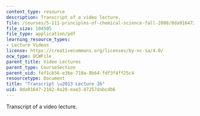 ```yaml
---
content_type: resource
description: Transcript of a video lecture.
file: /courses/5-111-principles-of-chemical-science-fall-2008/8da9164721828a28eae387257dabcdb6_5-111F08-L26.pdf
file_size: 104505
file_type: application/pdf
learning_resource_types:
- Lecture Videos
license: https://creativecommons.org/licenses/by-nc-sa/4.0/
ocw_type: OCWFile
parent_title: Video Lectures
parent_type: CourseSection
parent_uid: fef1cb56-e36e-710a-8b64-fdf3f4ff25c4
resourcetype: Document
title: "Transcript \u2013 Lecture 26"
uid: 8da91647-2182-8a28-eae3-87257dabcdb6
---
```

Transcript of a video lecture.